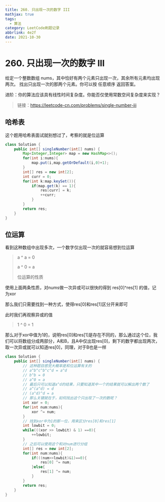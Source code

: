 ```yaml
---
title: 260. 只出现一次的数字 III
mathjax: true
tags:
  - 算法
category: LeetCode刷题记录
abbrlink: 4e2f
date: 2021-10-30
---
```

# 260. 只出现一次的数字 III

给定一个整数数组 nums，其中恰好有两个元素只出现一次，其余所有元素均出现两次。 找出只出现一次的那两个元素。你可以按 任意顺序 返回答案。

进阶：你的算法应该具有线性时间复杂度。你能否仅使用常数空间复杂度来实现？

> 链接：https://leetcode-cn.com/problems/single-number-iii

<!-- more -->

## 哈希表

这个题用哈希表面试就别想过了，考察的就是位运算

```java
class Solution {
    public int[] singleNumber(int[] nums) {
        Map<Integer,Integer> map = new HashMap<>();
        for(int i:nums){
            map.put(i,map.getOrDefault(i,0)+1);
        }
        int[] res = new int[2];
        int curr = 0;
        for(int k:map.keySet()){
            if(map.get(k) == 1){
                res[curr] = k;
                ++curr;
            }
        }
        return res;
    }
}
```

## 位运算

看到这种数组中出现多次，一个数字仅出现一次的就容易想到位运算

> a ^ a = 0
>
> a ^ 0 = a
>
> 位运算的性质

使用上面两条性质，对nums做一次异或可以很快的得到 res[0]^res[1] 的值，记为xor

那么我们只需要找到一种方式，使得res[0]和res[1]区分开来即可

此时我们再观察异或的值

>1 ^ 0 = 1

那么对于xor中值为1的，说明res[0]和res[1]是存在不同的，那么通过这个位，我们可以将数组分成两部分，A和B，且A中仅出现res[0]，剩下的数字都出现两次，取一次异或就可以知道res[0]，同理，对于B也是一样

```java
class Solution {
    public int[] singleNumber(int[] nums) {
        // 这种题目感觉大概率是和位运算有关的
        // a^b^c^b^c^d = a^d
        // b^b = 0
        // a^0 = a
        // 最后只可以知道a^d的结果，只要知道其中一个的结果就可以解出两个数了
        // a^(a^d) = d
        // (a^d)^d = a
        // 那么关键就在于，如何找出这个只出现了一次的数呢？
        int xor = 0;
        for(int num:nums){
            xor ^= num;
        }
        // 找到xor中为1的那一位，用来区分res[0]和res[1]
        int lowbit = 0;
        while(((xor >> lowbit) & 1) ==0){
            ++lowbit;
        }
        // 之后可以使用这个和对num进行分组
        int[] res = new int[2];
        for(int num:nums){
            if(((num>>lowbit)&1)==0){
                res[0] ^= num;
            }else{
                res[1] ^= num;
            }
        }
        return res;
    }
}
```

